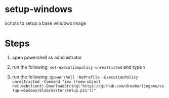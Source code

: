 setup-windows
=============

scripts to setup a base windows image


Steps
=============
1) open powershell as administrator

2) run the following: `set-executionpolicy unrestricted` and type `Y`

3) run the following: `@powershell -NoProfile -ExecutionPolicy unrestricted -Command "iex ((new-object net.webclient).DownloadString('https://github.com/drewburlingame/setup-windows/blob/master/setup.ps1'))"`